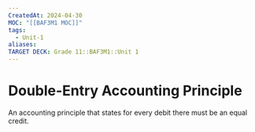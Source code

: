 ```yaml
---
CreatedAt: 2024-04-30
MOC: "[[BAF3M1 MOC]]"
tags:
  - Unit-1
aliases: 
TARGET DECK: Grade 11::BAF3M1::Unit 1
---
```


# Double-Entry Accounting Principle
An accounting principle that states for every debit there must be an equal credit.
